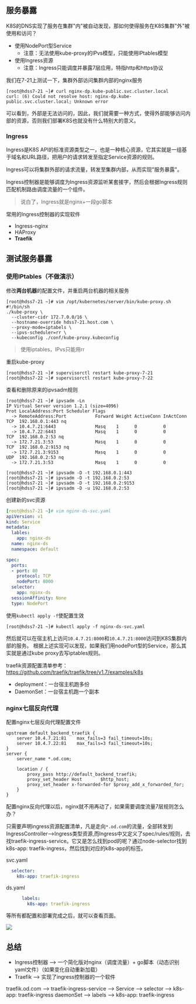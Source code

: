 ## 服务暴露
K8S的DNS实现了服务在集群"内"被自动发现，那如何使得服务在K8S集群"外"被使用和访问？
* 使用NodePort型Service
  * 注意：无法使用kube-proxy的IPvs模型，只能使用IPtables模型
* 使用Ingress资源
  * 注意：Ingress只能调度并暴露7层应用，特指http和https协议

我们在7-21上测试一下，集群外部访问集群内部的nginx服务
```shell
[root@hdss7-21 ~]# curl nginx-dp.kube-public.svc.cluster.local
curl: (6) Could not resolve host: nginx-dp.kube-public.svc.cluster.local; Unknown error
```
可以看到，外部是无法访问的，因此，我们就需要一种方式，使得外部能够访问内部的资源，否则我们部署K8S也就没有什么特别大的意义。

### Ingress
Ingress是K8S API的标准资源类型之一，也是一种核心资源，它其实就是一组基于域名和URL路径，把用户的请求转发至指定Service资源的规则。

Ingress可以将集群外部的请求流量，转发至集群内部，从而实现"服务暴露"。

Ingress控制器是能够调度为Ingress资源监听某套接字，然后会根据Ingress规则匹配机制路由调度流量的一个组件。

> 说白了，Ingress就是nginx+一段go脚本

常用的Ingress控制器的实现软件
* Ingress-nginx
* HAProxy
* **Traefik**



## 测试服务暴露

### 使用IPtables（不做演示）
修改**两台机器**的配置文件，并重启两台机器的相关服务
```shell
[root@hdss7-21 ~]# vim /opt/kubernetes/server/bin/kube-proxy.sh
#!/bin/sh
./kube-proxy \
  --cluster-cidr 172.7.0.0/16 \
  --hostname-override hdss7-21.host.com \
  --proxy-mode=iptabels \
  --ipvs-scheduler=rr \
  --kubeconfig ./conf/kube-proxy.kubeconfig
```
> 使用iptables，IPvs只能用rr

重启kube-proxy
```shell
[root@hdss7-21 ~]# supervisorctl restart kube-proxy-7-21
[root@hdss7-22 ~]# supervisorctl restart kube-proxy-7-22
```
查看和删除原来的ipvsadm规则
```shell
[root@hdss7-21 ~]# ipvsadm -Ln
IP Virtual Server version 1.2.1 (size=4096)
Prot LocalAddress:Port Scheduler Flags
  -> RemoteAddress:Port           Forward Weight ActiveConn InActConn
TCP  192.168.0.1:443 nq
  -> 10.4.7.21:6443               Masq    1      0          0
  -> 10.4.7.22:6443               Masq    1      0          0
TCP  192.168.0.2:53 nq
  -> 172.7.21.3:53                Masq    1      0          0
TCP  192.168.0.2:9153 nq
  -> 172.7.21.3:9153              Masq    1      0          0
UDP  192.168.0.2:53 nq
  -> 172.7.21.3:53                Masq    1      0          0

[root@hdss7-21 ~]# ipvsadm -D -t 192.168.0.1:443
[root@hdss7-21 ~]# ipvsadm -D -t 192.168.0.2:53
[root@hdss7-21 ~]# ipvsadm -D -t 192.168.0.2:9153
[root@hdss7-21 ~]# ipvsadm -D -u 192.168.0.2:53
```

创建新的svc资源
```yaml
[root@hdss7-21 ~]# vim nginx-ds-svc.yaml
apiVersion: v1
kind: Service
metadata:
  lables:
    app: nginx-ds
  name: nginx-ds
  namespace: default

spec:
  ports:
  - port: 80
    protocol: TCP
    nodePort: 8000
  selector:
    app: nginx-ds
  sessionAffinity: None
  type: NodePort
```
使用`kubectl apply -f`使配置生效
```shell
[root@hdss7-21 ~]# kubectl apply -f nginx-ds-svc.yaml
```
然后就可以在宿主机上访问`10.4.7.21:8000`和`10.4.7.21:8000`访问到K8S集群内部的服务。
根据上述实现可以发现，如果我们用nodePort型的Service，那么其实就是通过kube proxy去写iptables规则。

traefik资源配置清单参考：https://github.com/traefik/traefik/tree/v1.7/examples/k8s
* deployment：一台宿主机跑多份
* DaemonSet：一台宿主机跑一个副本

### nginx七层反向代理

配置nginx七层反向代理配置文件

```text
upstream default_backend_traefik {
    server 10.4.7.21:81    max_fails=3 fail_timeout=10s;
    server 10.4.7.22:81    max_fails=3 fail_timeout=10s;
}
server {
    server_name *.od.com;

    location / {
        proxy_pass http://default_backend_traefik;
        proxy_set_header Host       $http_host;
        proxy_set_header x-forwarded-for $proxy_add_x_forwarded_for;
    }
}
```
配置nginx反向代理以后，nginx就不用再动了，如果需要调度流量7层规则怎么办？

只需要声明ingress资源配置清单，凡是走向`*.od.com`的流量，全部转发到IngressController-->Ingress类型资源,而Ingress中又定义了spec/rules/规则，去找traefik-ingress-service。它又是怎么找到pod的呢？通过node-selector找到k8s-app: traefik-ingress，然后找到对应的k8s-app的标签。

svc.yaml

```yaml
  selector:
    k8s-app: traefik-ingress
```

ds.yaml

```yaml
      labels:
        k8s-app: traefik-ingress
```

等所有都配置和部署完成之后，就可以查看页面。

![](https://borinboy.oss-cn-shanghai.aliyuncs.com/huan/20211022125936.png)

## 总结
* Ingress控制器 --> 一个简化版对nginx（调度流量）+ go脚本（动态识别yaml文件）（如果变化自动重新加载）
* Traefik --> 实现了ingress控制器的一个软件

traefik.od.com --> traefik-ingress-service --> Service --> selector --> k8s-app: traefik-ingress
daemonSet --> labels --> k8s-app: traefik-ingress

